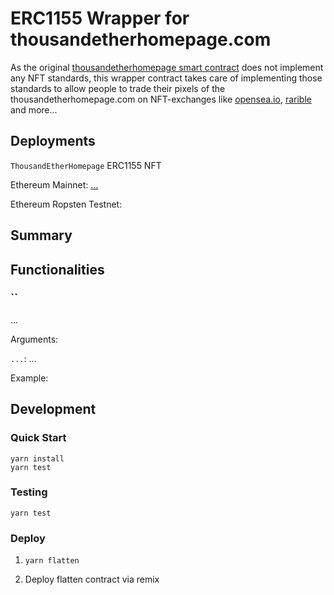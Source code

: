 # ERC1155 Wrapper for thousandetherhomepage.com

As the original [thousandetherhomepage smart contract](https://etherscan.io/address/0xb5fe93ccfec708145d6278b0c71ce60aa75ef925#code) does not implement any NFT standards,
this wrapper contract takes care of implementing those standards to allow people to trade their pixels of the thousandetherhomepage.com on
NFT-exchanges like [opensea.io](https://opensea.io), [rarible](https://rarible.com) and more...

## Deployments

`ThousandEtherHomepage` ERC1155 NFT

Ethereum Mainnet: [...](...)

Ethereum Ropsten Testnet: []()

## Summary

## Functionalities

### ``

...

Arguments:

`...`: ...

Example: 

## Development

### Quick Start

```
yarn install
yarn test
```

### Testing

```
yarn test
```

### Deploy

1. `yarn flatten`

2. Deploy flatten contract via remix
